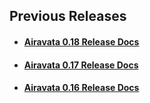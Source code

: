 ## Previous Releases

- <h4><a href="http://airavata.readthedocs.io/en/0.18/" target="_blank">Airavata 0.18 Release Docs</a></h4>
- <h4><a href="http://airavata.readthedocs.io/en/0.17/" target="_blank">Airavata 0.17 Release Docs</a></h4>
- <h4><a href="http://airavata.readthedocs.io/en/0.16/" target="_blank">Airavata 0.16 Release Docs</a></h4>
